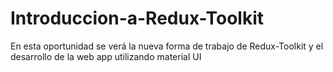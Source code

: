 # Introduccion-a-Redux-Toolkit

En esta oportunidad se verá la nueva forma de trabajo de Redux-Toolkit y el desarrollo de la web app utilizando material UI
